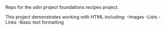 Repo for the odin project foundations recipes project. 

This project demonstrates working with HTML including:
-Images
-Lists
-Links
-Basic text formatting